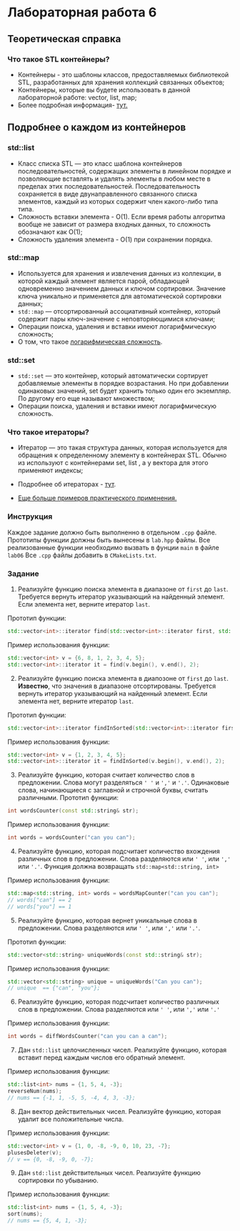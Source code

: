 
# Лабораторная работа 6

## Теоретическая справка

### Что такое STL контейнеры?
* Контейнеры - это шаблоны классов, предоставляемых библиотекой STL, разработанных для хранения коллекций связанных объектов;
* Контейнеры, которые вы будете использовать в данной лабораторной работе: vector, list, map;
* Более подробная информация- [тут.](https://msdn.microsoft.com/ru-ru/library/1fe2x6kt.aspx)

## Подробнее о каждом из контейнеров

### std::list
* Класс списка STL — это класс шаблона контейнеров последовательностей, содержащих элементы в линейном порядке и позволяющие вставлять и удалять элементы в любом месте в пределах этих последовательностей. Последовательность сохраняется в виде двунаправленного связанного списка элементов, каждый из которых содержит член какого-либо типа типа.
* Сложность вставки элемента - O(1). Если время работы алгоритма вообще не зависит от размера входных данных, то сложность обозначают как O(1);
* Сложность удаления элемента -  О(1) при сохранении порядка.

### std::map
* Используется для хранения и извлечения данных из коллекции, в которой каждый элемент является парой,
 обладающей одновременно значением данных и ключом сортировки. Значение ключа уникально и применяется для автоматической сортировки данных;
* `std::map` — отсортированный ассоциативный контейнер, который содержит пары ключ-значение с неповторяющимися ключами;
* Операции поиска, удаления и вставки имеют логарифмическую сложность;
* О том, что такое [логарифмическая сложность](https://medium.com/@va00iosd/%D0%BE%D1%86%D0%B5%D0%BD%D0%BA%D0%B0-%D1%81%D0%BB%D0%BE%D0%B6%D0%BD%D0%BE%D1%81%D1%82%D0%B8-%D0%B0%D0%BB%D0%B3%D0%BE%D1%80%D0%B8%D1%82%D0%BC%D0%BE%D0%B2-%D0%B8%D0%BB%D0%B8-%D1%87%D1%82%D0%BE-%D1%82%D0%B0%D0%BA%D0%BE%D0%B5-%D0%BE-log-n-be9752eae062).

### std::set 
* `std::set` — это контейнер, который автоматически сортирует добавляемые элементы в порядке возрастания. Но при добавлении одинаковых значений, set будет хранить только один его экземпляр. По другому его еще называют множеством;
* Операции поиска, удаления и вставки имеют логарифмическую сложность.

### Что такое итераторы?
* Итератор — это такая структура данных, которая используется для обращения к определенному элементу в контейнерах STL.
Обычно из используют с контейнерами set, list , а у вектора для этого применяют индексы;
* Подробнее об итераторах - [тут](https://metanit.com/cpp/tutorial/7.3.php).

* [Еще больше примеров практического применения.](https://github.com/bmstu-iu8-cpp/cpp-beginner-2017/tree/master/lab6)

### Инструкция
Каждое задание должно быть выполненно в отдельном `.cpp` файле. Прототипы функции должны быть вынесены в `lab.hpp` файлы.
Все реализованные функции необходимо вызвать в фунции `main` в файле `lab06` Все `.cpp` файлы добавить в `CMakeLists.txt`.

### Задание
1. Реализуйте функцию поиска элемента в диапазоне от `first` до `last`. Требуется вернуть итератор указывающий на найденный элемент. Если элемента нет, верните итератор `last`.

Прототип функции:
```cpp
std::vector<int>::iterator find(std::vector<int>::iterator first, std::vector<int>::iterator last, int el);
```
Пример использования функции:
```cpp
std::vector<int> v = {6, 8, 1, 2, 3, 4, 5};
std::vector<int>::iterator it = find(v.begin(), v.end(), 2);
```
2. Реализуйте функцию поиска элемента в диапозоне от `first` до `last`. **Известно**, что значения в диапазоне отсортированы. Требуется вернуть итератор указывающий на найденный элемент.
Если элемента нет, верните итератор `last`.

Прототип функции:
```cpp
std::vector<int>::iterator findInSorted(std::vector<int>::iterator first, std::vector<int>::iterator last, int el);
```
Пример использования функции:
```cpp
std::vector<int> v = {1, 2, 3, 4, 5};
std::vector<int>::iterator it = findInSorted(v.begin(), v.end(), 2);
```
3. Реализуйте функцию, которая считает количество слов в предложении. Слова могут разделяться `' '` и `','` и `'.'`.
Одинаковые слова, начинающиеся с заглавной и строчной буквы, считать различными.
Прототип функции:
```cpp
int wordsCounter(const std::string& str);
```
Пример использования функции:
```cpp
int words = wordsCounter("can you can");
```
4. Реализуйте функцию, которая подсчитает количество вхождения различных слов в предложении. Слова разделяются или `' '`, или `','` или `'.'`.
Функция должна возвращать `std::map<std::string, int>`

Пример использования функции:
```cpp
std::map<std::string, int> words = wordsMapCounter("can you can");
// words["can"] == 2
// words["you"] == 1
```
5. Реализуйте функцию, которая вернет уникальные слова в предложении. Слова разделяются или `' '`, или `','` или `'.'`.

Прототип функции:
```cpp
std::vector<std::string> uniqueWords(const std::string& str);
```
Пример использования функции:
```cpp
std::vector<std::string> unique = uniqueWords("Can you can");
// unique  == {"can", "you"};
```
6. Реализуйте функцию, которая подсчитает количество различных слов в предложении. Слова разделяются или `' '`, или `','` или `'.'`

Пример использования функции:
```cpp
int words = diffWordsCounter("can you can a can");
```
7. Дан `std::list` целочисленных чисел.  Реализуйте функцию, которая вставит перед каждым числов его обратный элемент.

Пример использования функции:
```cpp
std::list<int> nums = {1, 5, 4, -3};
reverseNum(nums);
// nums == {-1, 1, -5, 5, -4, 4, 3, -3};
```
8. Дан вектор действительных чисел. Реализуйте функцию, которая удалит все положительные числа.

Пример использования функции:
```cpp
std::vector<int> v = {1, 0, -8, -9, 0, 10, 23, -7};
plusesDeleter(v);
// v == {0, -8, -9, 0, -7};
```
9. Дан `std::list` действительных чисел. Реализуйте функцию сортировки по убыванию.

Пример использования функции:
```cpp
std::list<int> nums = {1, 5, 4, -3};
sort(nums);
// nums == {5, 4, 1, -3};
```
